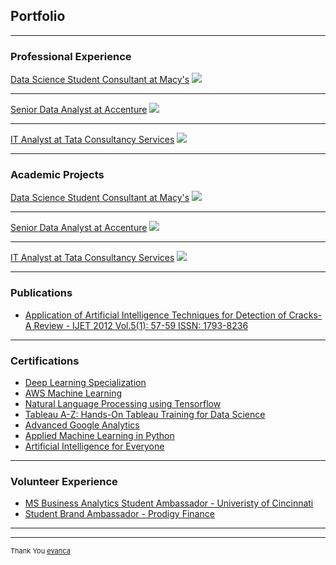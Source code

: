 ## Portfolio

---

### Professional Experience 

[Data Science Student Consultant at Macy's](/sample_page)
<img src="images/dummy_thumbnail.jpg?raw=true"/>

---
[Senior Data Analyst at Accenture](/pdf/sample_presentation.pdf)
<img src="images/dummy_thumbnail.jpg?raw=true"/>

---
[IT Analyst at Tata Consultancy Services](http://example.com/)
<img src="images/dummy_thumbnail.jpg?raw=true"/>

---

### Academic Projects 

[Data Science Student Consultant at Macy's](/sample_page)
<img src="images/dummy_thumbnail.jpg?raw=true"/>

---
[Senior Data Analyst at Accenture](/pdf/sample_presentation.pdf)
<img src="images/dummy_thumbnail.jpg?raw=true"/>

---
[IT Analyst at Tata Consultancy Services](http://example.com/)
<img src="images/dummy_thumbnail.jpg?raw=true"/>

---

### Publications

- [Application of Artificial Intelligence Techniques for Detection of Cracks-A Review - IJET 2012 Vol.5(1): 57-59 ISSN: 1793-8236](http://www.ijetch.org/papers/510-M058.pdf)

---

### Certifications

- [Deep Learning Specialization](https://www.coursera.org/account/accomplishments/certificate/24N2RRVPBCUR)
- [AWS Machine Learning](https://www.coursera.org/account/accomplishments/certificate/8KX9VUXBUXBB)
- [Natural Language Processing using Tensorflow](https://www.coursera.org/account/accomplishments/certificate/3AVDX6QNJ9KL)
- [Tableau A-Z: Hands-On Tableau Training for Data Science](https://www.udemy.com/certificate/UC-TB6XLYQB/)
- [Advanced Google Analytics](https://analytics.google.com/analytics/academy/certificate/qIGtqA0gRmOy0xx9BtY2Aw)
- [Applied Machine Learning in Python](https://www.coursera.org/account/accomplishments/certificate/24N2RRVPBCUR)
- [Artificial Intelligence for Everyone](https://www.coursera.org/account/accomplishments/certificate/T8VGKJB29QKQ)

---

### Volunteer Experience

- [MS Business Analytics Student Ambassador - Univeristy of Cincinnati](https://business.uc.edu/academics/specialized-masters/business-analytics.html)
- [Student Brand Ambassador - Prodigy Finance](https://prodigyfinance.com)

---



---
<p style="font-size:11px">Thank You <a href="https://github.com/evanca/quick-portfolio">evanca</a></p>
<!-- Remove above link if you don't want to attibute -->
